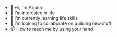 - 👋 Hi, I’m Arjuna
- 👀 I’m interested in life
- 🌱 I’m currently learning life skills
- 💞️ I’m looking to collaborate on building new stuff
- 📫 How to reach me by using your hand

<!---
Arjuna1978/Arjuna1978 is a ✨ special ✨ repository because its `README.md` (this file) appears on your GitHub profile.
You can click the Preview link to take a look at your changes.
--->
